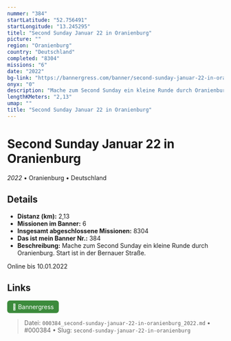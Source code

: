 ```yaml
---
nummer: "384"
startLatitude: "52.756491"
startLongitude: "13.245295"
titel: "Second Sunday Januar 22 in Oranienburg"
picture: ""
region: "Oranienburg"
country: "Deutschland"
completed: "8304"
missions: "6"
date: "2022"
bg-link: "https://bannergress.com/banner/second-sunday-januar-22-in-oranienburg-8d24"
onyx: "0"
description: "Mache zum Second Sunday ein kleine Runde durch Oranienburg. Start ist in der Bernauer Straße.\n\nOnline bis 10.01.2022"
lengthKMeters: "2,13"
umap: ""
title: "Second Sunday Januar 22 in Oranienburg"
---
```

# Second Sunday Januar 22 in Oranienburg

*2022* • Oranienburg • Deutschland



## Details
- **Distanz (km):** 2,13
- **Missionen im Banner:** 6
- **Insgesamt abgeschlossene Missionen:** 8304
- **Das ist mein Banner Nr.:** 384
- **Beschreibung:** Mache zum Second Sunday ein kleine Runde durch Oranienburg. Start ist in der Bernauer Straße.

Online bis 10.01.2022


## Links
<div style="margin-top: 0.5em;">
<a href="https://bannergress.com/banner/second-sunday-januar-22-in-oranienburg-8d24" target="_blank" style="display:inline-block;margin-right:8px;padding:6px 12px;background-color:#3c8b3c;color:white;text-decoration:none;border-radius:6px;">🔗 Bannergress</a>

</div>


> Datei: `000384_second-sunday-januar-22-in-oranienburg_2022.md` • #000384 • Slug: `second-sunday-januar-22-in-oranienburg`
